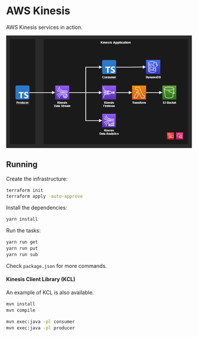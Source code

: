 # AWS Kinesis

AWS Kinesis services in action.

<img src=".diagram/kinesis.drawio.png" width=700 />

## Running

Create the infrastructure:

```sh
terraform init
terraform apply -auto-approve
```

Install the dependencies:

```sh
yarn install
```

Run the tasks:

```sh
yarn run get
yarn run put
yarn run sub
```

Check `package.json` for more commands.

#### Kinesis Client Library (KCL)

An example of KCL is also available.

```sh
mvn install
mvn compile
```

```sh
mvn exec:java -pl consumer
mvn exec:java -pl producer
```